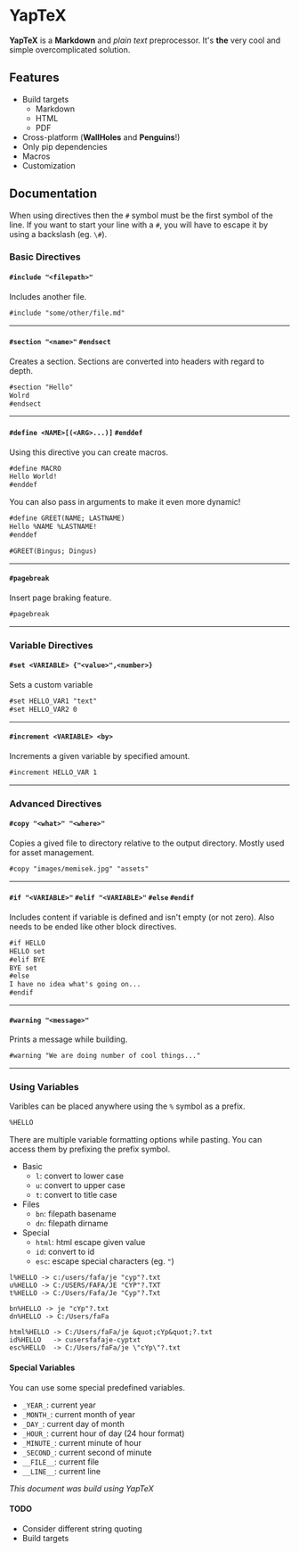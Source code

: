 


# YapTeX
**YapTeX** is a **Markdown** and *plain text* preprocessor. It's **the** very cool and simple overcomplicated solution.

## Features
- Build targets
    - Markdown
    - HTML
    - PDF
- Cross-platform (**WallHoles** and **Penguins**!)
- Only pip dependencies
- Macros
- Customization

## Documentation
When using directives then the `#` symbol must be the first symbol of the line. If you want to start your line with a `#`, you will have to escape it by using a backslash (eg. `\#`).

### Basic Directives
#### `#include "<filepath>"`

Includes another file.
```md
#include "some/other/file.md"
```

---

#### `#section "<name>"` `#endsect`

Creates a section. Sections are converted into headers with regard to depth.
```md
#section "Hello"
Wolrd
#endsect
```

---

#### `#define <NAME>[(<ARG>...)]` `#enddef`

Using this directive you can create macros.
```md
#define MACRO
Hello World!
#enddef
```

You can also pass in arguments to make it even more dynamic!
```md
#define GREET(NAME; LASTNAME)
Hello %NAME %LASTNAME!
#enddef

#GREET(Bingus; Dingus)
```

---

#### `#pagebreak`

Insert page braking feature.
```md
#pagebreak
```

---


### Variable Directives
#### `#set <VARIABLE> {"<value>",<number>}`

Sets a custom variable
```md
#set HELLO_VAR1 "text"
#set HELLO_VAR2 0
```

---

#### `#increment <VARIABLE> <by>`

Increments a given variable by specified amount.
```md
#increment HELLO_VAR 1
```

---


### Advanced Directives
#### `#copy "<what>" "<where>"`

Copies a gived file to directory relative to the output directory. Mostly used for asset management.
```md
#copy "images/memisek.jpg" "assets"
```

---

#### `#if "<VARIABLE>"` `#elif "<VARIABLE>"` `#else` `#endif`

Includes content if variable is defined and isn't empty (or not zero). Also needs to be ended like other block directives.
```md
#if HELLO
HELLO set
#elif BYE
BYE set
#else
I have no idea what's going on...
#endif
```

---

#### `#warning "<message>"`

Prints a message while building.
```md
#warning "We are doing number of cool things..."
```

---


### Using Variables
Varibles can be placed anywhere using the `%` symbol as a prefix.
```md
%HELLO
```

There are multiple variable formatting options while pasting. You can access them by prefixing the prefix symbol.
- Basic
    - `l`: convert to lower case
    - `u`: convert to upper case
    - `t`: convert to title case
- Files
    - `bn`: filepath basename
    - `dn`: filepath dirname
- Special
    - `html`: html escape given value
    - `id`: convert to id
    - `esc`: escape special characters (eg. `"`)


```
l%HELLO -> c:/users/fafa/je "cyp"?.txt
u%HELLO -> C:/USERS/FAFA/JE "CYP"?.TXT
t%HELLO -> C:/Users/Fafa/Je "Cyp"?.Txt

bn%HELLO -> je "cYp"?.txt
dn%HELLO -> C:/Users/faFa

html%HELLO -> C:/Users/faFa/je &quot;cYp&quot;?.txt
id%HELLO   -> cusersfafaje-cyptxt
esc%HELLO  -> C:/Users/faFa/je \"cYp\"?.txt
```

#### Special Variables
You can use some special predefined variables.
- `_YEAR_`: current year
- `_MONTH_`: current month of year
- `_DAY_`: current day of month
- `_HOUR_`: current hour of day (24 hour format)
- `_MINUTE_`: current minute of hour
- `_SECOND_`: current second of minute
- `__FILE__`: current file
- `__LINE__`: current line




*This document was build using YapTeX*

#### TODO
- Consider different string quoting
- Build targets